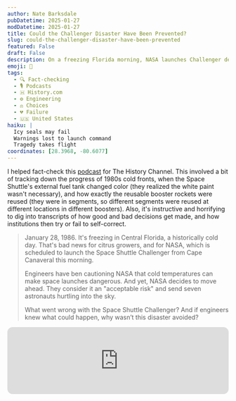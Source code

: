 ```yaml
---
author: Nate Barksdale
pubDatetime: 2025-01-27
modDatetime: 2025-01-27
title: Could the Challenger Disaster Have Been Prevented?
slug: could-the-challenger-disaster-have-been-prevented
featured: False
draft: False
description: On a freezing Florida morning, NASA launches Challenger despite engineer warnings. How did it happen, and what happened in the aftermath?
emoji: 🤔
tags:
  - 🔍 Fact-checking
  - 🎙️ Podcasts
  - 🇭 History.com
  - ⚙️ Engineering
  - ⚖️ Choices
  - 💔 Failure
  - 🇺🇸 United States
haiku: |
  Icy seals may fail
  Warnings lost to launch command
  Tragedy takes flight
coordinates: [28.3968, -80.6077]
---
```


I helped fact-check this [podcast](https://open.spotify.com/episode/03GfGEUt5GlZ7lzjhsCPLF?si=zZn7js3ySZyICCGS0hqoNg) for The History Channel. This involved a bit of tracking down the progress of 1980s cold fronts, when the Space Shuttle's external fuel tank changed color (they realized the white paint wasn't necessary), and how exactly the reusable booster rockets were reused (they were in segments, so different segments were reused at different locations in different boosters). Also, it's instructive and horrifying to dig into transcripts of how good and bad decisions get made, and how institutions then try or fail to self-correct.

> January 28, 1986. It's freezing in Central Florida, a historically cold day. That's bad news for citrus growers, and for NASA, which is scheduled to launch the Space Shuttle Challenger from Cape Canaveral this morning.
>
> Engineers have ben cautioning NASA that cold temperatures can make space launches dangerous. And yet, NASA decides to move ahead. They consider it an "acceptable risk" and send seven astronauts hurtling into the sky.
>
> What went wrong with the Space Shuttle Challenger? And if engineers knew what could happen, why wasn’t this disaster avoided?

<iframe style="border-radius:12px" src="https://open.spotify.com/embed/episode/03GfGEUt5GlZ7lzjhsCPLF?utm_source=generator" width="100%" height="152" frameBorder="0" allowfullscreen="" allow="autoplay; clipboard-write; encrypted-media; fullscreen; picture-in-picture" loading="lazy"></iframe>

